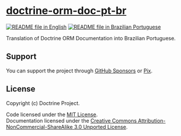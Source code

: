 # [doctrine-orm-doc-pt-br][portal-link]

[![README file in English][readme-badge-en]][readme-lang-en]
[![README file in Brazilian Portuguese][readme-badge-pt-br]][readme-lang-pt-br]

Translation of Doctrine ORM Documentation into Brazilian Portuguese.

## Support

You can support the project through [GitHub Sponsors][sponsor-github] or
[Pix][sponsor-pix].

## License

Copyright (c) Doctrine Project.

Code licensed under the [MIT License][license-mit].<br>
Documentation licensed under the
[Creative Commons Attribution-NonCommercial-ShareAlike 3.0 Unported License][license-cc].

[license-cc]: docs/LICENSE.md

[license-mit]: LICENSE

[portal-link]: https://docs.dev.br/pt-br/docs/doctrine/orm/doc/

[readme-badge-en]: https://img.shields.io/badge/lang-en-blue.svg

[readme-badge-pt-br]: https://img.shields.io/badge/lang-pt--br-dark--green.svg

[readme-lang-en]: README.EN.md

[readme-lang-pt-br]: README.md

[sponsor-github]: https://github.com/sponsors/docsdevbr

[sponsor-pix]: https://docs.dev.br/pt-br/support-us
